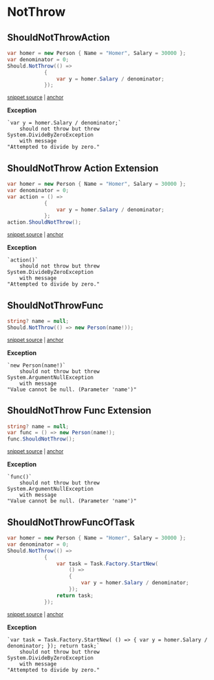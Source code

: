 # NotThrow


## ShouldNotThrowAction

<!-- snippet: ShouldNotThrowExamples.ShouldNotThrowAction.codeSample.approved.cs -->
<a id='16bf37fa'></a>
```cs
var homer = new Person { Name = "Homer", Salary = 30000 };
var denominator = 0;
Should.NotThrow(() =>
            {
                var y = homer.Salary / denominator;
            });
```
<sup><a href='/src/DocumentationExamples/CodeExamples/ShouldNotThrowExamples.ShouldNotThrowAction.codeSample.approved.cs#L1-L6' title='Snippet source file'>snippet source</a> | <a href='#16bf37fa' title='Start of snippet'>anchor</a></sup>
<!-- endSnippet -->

**Exception**

<!-- include: ShouldNotThrowExamples.ShouldNotThrowAction.exceptionText.approved.txt -->
```
`var y = homer.Salary / denominator;`
    should not throw but threw
System.DivideByZeroException
    with message
"Attempted to divide by zero."
```
<!-- endInclude -->

## ShouldNotThrow Action Extension

<!-- snippet: ShouldNotThrowExamples.ShouldNotThrowActionExtension.codeSample.approved.cs -->
<a id='cc57c8e4'></a>
```cs
var homer = new Person { Name = "Homer", Salary = 30000 };
var denominator = 0;
var action = () =>
            {
                var y = homer.Salary / denominator;
            };
action.ShouldNotThrow();
```
<sup><a href='/src/DocumentationExamples/CodeExamples/ShouldNotThrowExamples.ShouldNotThrowActionExtension.codeSample.approved.cs#L1-L7' title='Snippet source file'>snippet source</a> | <a href='#cc57c8e4' title='Start of snippet'>anchor</a></sup>
<!-- endSnippet -->

**Exception**

<!-- include: ShouldNotThrowExamples.ShouldNotThrowActionExtension.exceptionText.approved.txt -->
```
`action()`
    should not throw but threw
System.DivideByZeroException
    with message
"Attempted to divide by zero."
```
<!-- endInclude -->

## ShouldNotThrowFunc

<!-- snippet: ShouldNotThrowExamples.ShouldNotThrowFunc.codeSample.approved.cs -->
<a id='7e8ffad2'></a>
```cs
string? name = null;
Should.NotThrow(() => new Person(name!));
```
<sup><a href='/src/DocumentationExamples/CodeExamples/ShouldNotThrowExamples.ShouldNotThrowFunc.codeSample.approved.cs#L1-L2' title='Snippet source file'>snippet source</a> | <a href='#7e8ffad2' title='Start of snippet'>anchor</a></sup>
<!-- endSnippet -->

**Exception**

<!-- include: ShouldNotThrowExamples.ShouldNotThrowFunc.exceptionText.approved.txt -->
```
`new Person(name!)`
    should not throw but threw
System.ArgumentNullException
    with message
"Value cannot be null. (Parameter 'name')"
```
<!-- endInclude -->


## ShouldNotThrow Func Extension

<!-- snippet: ShouldNotThrowExamples.ShouldNotThrowFuncExtension.codeSample.approved.cs -->
<a id='7ff02816'></a>
```cs
string? name = null;
var func = () => new Person(name!);
func.ShouldNotThrow();
```
<sup><a href='/src/DocumentationExamples/CodeExamples/ShouldNotThrowExamples.ShouldNotThrowFuncExtension.codeSample.approved.cs#L1-L3' title='Snippet source file'>snippet source</a> | <a href='#7ff02816' title='Start of snippet'>anchor</a></sup>
<!-- endSnippet -->

**Exception**

<!-- include: ShouldNotThrowExamples.ShouldNotThrowFuncExtension.exceptionText.approved.txt -->
```
`func()`
    should not throw but threw
System.ArgumentNullException
    with message
"Value cannot be null. (Parameter 'name')"
```
<!-- endInclude -->

## ShouldNotThrowFuncOfTask

<!-- snippet: ShouldNotThrowExamples.ShouldNotThrowFuncOfTask.codeSample.approved.cs -->
<a id='22f6b427'></a>
```cs
var homer = new Person { Name = "Homer", Salary = 30000 };
var denominator = 0;
Should.NotThrow(() =>
            {
                var task = Task.Factory.StartNew(
                    () =>
                    {
                        var y = homer.Salary / denominator;
                    });
                return task;
            });
```
<sup><a href='/src/DocumentationExamples/CodeExamples/ShouldNotThrowExamples.ShouldNotThrowFuncOfTask.codeSample.approved.cs#L1-L11' title='Snippet source file'>snippet source</a> | <a href='#22f6b427' title='Start of snippet'>anchor</a></sup>
<!-- endSnippet -->

**Exception**

<!-- include: ShouldNotThrowExamples.ShouldNotThrowFuncOfTask.exceptionText.approved.txt -->
```
`var task = Task.Factory.StartNew( () => { var y = homer.Salary / denominator; }); return task;`
    should not throw but threw
System.DivideByZeroException
    with message
"Attempted to divide by zero."
```
<!-- endInclude -->
